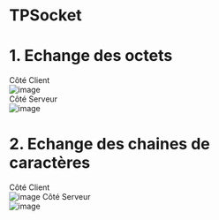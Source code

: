# TPSocket  
# 1. Echange des octets  
Côté Client  
![image](https://user-images.githubusercontent.com/102111459/159679895-9cf95693-a230-42fc-87e6-8c637cc00898.png)  
Côté Serveur  
![image](https://user-images.githubusercontent.com/102111459/159680060-144c587c-594a-4b55-a7e0-10caac71c778.png)  
# 2. Echange des chaines de caractères
Côté Client  
![image](https://user-images.githubusercontent.com/102111459/159885092-ec6e2eb9-a89c-4be0-bc06-6e7e3871443e.png)
Côté Serveur  
![image](https://user-images.githubusercontent.com/102111459/159884909-eaaf7728-4e95-4d6d-973a-e23be3ee8919.png)
